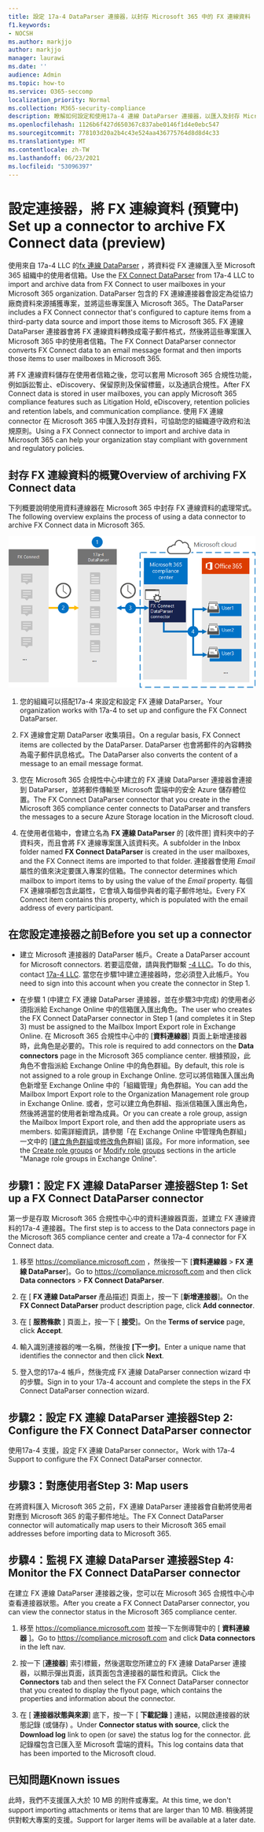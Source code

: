 ```yaml
---
title: 設定 17a-4 DataParser 連接器，以封存 Microsoft 365 中的 FX 連線資料
f1.keywords:
- NOCSH
ms.author: markjjo
author: markjjo
manager: laurawi
ms.date: ''
audience: Admin
ms.topic: how-to
ms.service: O365-seccomp
localization_priority: Normal
ms.collection: M365-security-compliance
description: 瞭解如何設定和使用17a-4 連線 DataParser 連接器，以匯入及封存 Microsoft 365 中的 FX 連線資料。
ms.openlocfilehash: 1126b6f427d650367c837abe0146f1d4e0ebc547
ms.sourcegitcommit: 778103d20a2b4c43e524aa436775764d8d8d4c33
ms.translationtype: MT
ms.contentlocale: zh-TW
ms.lasthandoff: 06/23/2021
ms.locfileid: "53096397"
---
```

# <a name="set-up-a-connector-to-archive-fx-connect-data-preview"></a><span data-ttu-id="cf751-103">設定連接器，將 FX 連線資料 (預覽中) </span><span class="sxs-lookup"><span data-stu-id="cf751-103">Set up a connector to archive FX Connect data (preview)</span></span>

<span data-ttu-id="cf751-104">使用來自 17a-4 LLC 的[fx 連線 DataParser](https://www.17a-4.com/dataparser-roadmap/) ，將資料從 FX 連線匯入至 Microsoft 365 組織中的使用者信箱。</span><span class="sxs-lookup"><span data-stu-id="cf751-104">Use the [FX Connect DataParser](https://www.17a-4.com/dataparser-roadmap/) from 17a-4 LLC to import and archive data from FX Connect to user mailboxes in your Microsoft 365 organization.</span></span> <span data-ttu-id="cf751-105">DataParser 包含的 FX 連線連接器會設定為從協力廠商資料來源捕獲專案，並將這些專案匯入 Microsoft 365。</span><span class="sxs-lookup"><span data-stu-id="cf751-105">The DataParser includes a FX Connect connector that's configured to capture items from a third-party data source and import those items to Microsoft 365.</span></span> <span data-ttu-id="cf751-106">FX 連線 DataParser 連接器會將 FX 連線資料轉換成電子郵件格式，然後將這些專案匯入 Microsoft 365 中的使用者信箱。</span><span class="sxs-lookup"><span data-stu-id="cf751-106">The FX Connect DataParser connector converts FX Connect data to an email message format and then imports those items to user mailboxes in Microsoft 365.</span></span>

<span data-ttu-id="cf751-107">將 FX 連線資料儲存在使用者信箱之後，您可以套用 Microsoft 365 合規性功能，例如訴訟暫止、eDiscovery、保留原則及保留標籤，以及通訊合規性。</span><span class="sxs-lookup"><span data-stu-id="cf751-107">After FX Connect data is stored in user mailboxes, you can apply Microsoft 365 compliance features such as Litigation Hold, eDiscovery, retention policies and retention labels, and communication compliance.</span></span> <span data-ttu-id="cf751-108">使用 FX 連線 connector 在 Microsoft 365 中匯入及封存資料，可協助您的組織遵守政府和法規原則。</span><span class="sxs-lookup"><span data-stu-id="cf751-108">Using a FX Connect connector to import and archive data in Microsoft 365 can help your organization stay compliant with government and regulatory policies.</span></span>

## <a name="overview-of-archiving-fx-connect-data"></a><span data-ttu-id="cf751-109">封存 FX 連線資料的概覽</span><span class="sxs-lookup"><span data-stu-id="cf751-109">Overview of archiving FX Connect data</span></span>

<span data-ttu-id="cf751-110">下列概要說明使用資料連線器在 Microsoft 365 中封存 FX 連線資料的處理常式。</span><span class="sxs-lookup"><span data-stu-id="cf751-110">The following overview explains the process of using a data connector to archive FX Connect data in Microsoft 365.</span></span>

![從17a-4 連線資料的封存工作流程](../media/FXConnectDataParserConnectorWorkflow.png)

1. <span data-ttu-id="cf751-112">您的組織可以搭配17a-4 來設定和設定 FX 連線 DataParser。</span><span class="sxs-lookup"><span data-stu-id="cf751-112">Your organization works with 17a-4 to set up and configure the FX Connect DataParser.</span></span>

2. <span data-ttu-id="cf751-113">FX 連線會定期 DataParser 收集項目。</span><span class="sxs-lookup"><span data-stu-id="cf751-113">On a regular basis, FX Connect items are collected by the DataParser.</span></span> <span data-ttu-id="cf751-114">DataParser 也會將郵件的內容轉換為電子郵件訊息格式。</span><span class="sxs-lookup"><span data-stu-id="cf751-114">The DataParser also converts the content of a message to an email message format.</span></span>

3. <span data-ttu-id="cf751-115">您在 Microsoft 365 合規性中心中建立的 FX 連線 DataParser 連接器會連接到 DataParser，並將郵件傳輸至 Microsoft 雲端中的安全 Azure 儲存體位置。</span><span class="sxs-lookup"><span data-stu-id="cf751-115">The FX Connect DataParser connector that you create in the Microsoft 365 compliance center connects to DataParser and transfers the messages to a secure Azure Storage location in the Microsoft cloud.</span></span>

4. <span data-ttu-id="cf751-116">在使用者信箱中，會建立名為 **FX 連線 DataParser** 的 [收件匣] 資料夾中的子資料夾，而且會將 FX 連線專案匯入該資料夾。</span><span class="sxs-lookup"><span data-stu-id="cf751-116">A subfolder in the Inbox folder named **FX Connect DataParser** is created in the user mailboxes, and the FX Connect items are imported to that folder.</span></span> <span data-ttu-id="cf751-117">連接器會使用 *Email* 屬性的值來決定要匯入專案的信箱。</span><span class="sxs-lookup"><span data-stu-id="cf751-117">The connector determines which mailbox to import items to by using the value of the *Email* property.</span></span> <span data-ttu-id="cf751-118">每個 FX 連線項都包含此屬性，它會填入每個參與者的電子郵件地址。</span><span class="sxs-lookup"><span data-stu-id="cf751-118">Every FX Connect item contains this property, which is populated with the email address of every participant.</span></span>

## <a name="before-you-set-up-a-connector"></a><span data-ttu-id="cf751-119">在您設定連接器之前</span><span class="sxs-lookup"><span data-stu-id="cf751-119">Before you set up a connector</span></span>

- <span data-ttu-id="cf751-120">建立 Microsoft 連接器的 DataParser 帳戶。</span><span class="sxs-lookup"><span data-stu-id="cf751-120">Create a DataParser account for Microsoft connectors.</span></span> <span data-ttu-id="cf751-121">若要這麼做，請與我們聯繫 [-4 LLC](https://www.17a-4.com/contact/)。</span><span class="sxs-lookup"><span data-stu-id="cf751-121">To do this, contact [17a-4 LLC](https://www.17a-4.com/contact/).</span></span> <span data-ttu-id="cf751-122">當您在步驟1中建立連接器時，您必須登入此帳戶。</span><span class="sxs-lookup"><span data-stu-id="cf751-122">You need to sign into this account when you create the connector in Step 1.</span></span>

- <span data-ttu-id="cf751-123">在步驟 1 (中建立 FX 連線 DataParser 連接器，並在步驟3中完成) 的使用者必須指派給 Exchange Online 中的信箱匯入匯出角色。</span><span class="sxs-lookup"><span data-stu-id="cf751-123">The user who creates the FX Connect DataParser connector in Step 1 (and completes it in Step 3) must be assigned to the Mailbox Import Export role in Exchange Online.</span></span> <span data-ttu-id="cf751-124">在 Microsoft 365 合規性中心中的 [**資料連線器**] 頁面上新增連接器時，此角色是必要的。</span><span class="sxs-lookup"><span data-stu-id="cf751-124">This role is required to add connectors on the **Data connectors** page in the Microsoft 365 compliance center.</span></span> <span data-ttu-id="cf751-125">根據預設，此角色不會指派給 Exchange Online 中的角色群組。</span><span class="sxs-lookup"><span data-stu-id="cf751-125">By default, this role is not assigned to a role group in Exchange Online.</span></span> <span data-ttu-id="cf751-126">您可以將信箱匯入匯出角色新增至 Exchange Online 中的「組織管理」角色群組。</span><span class="sxs-lookup"><span data-stu-id="cf751-126">You can add the Mailbox Import Export role to the Organization Management role group in Exchange Online.</span></span> <span data-ttu-id="cf751-127">或者，您可以建立角色群組、指派信箱匯入匯出角色，然後將適當的使用者新增為成員。</span><span class="sxs-lookup"><span data-stu-id="cf751-127">Or you can create a role group, assign the Mailbox Import Export role, and then add the appropriate users as members.</span></span> <span data-ttu-id="cf751-128">如需詳細資訊，請參閱「在 Exchange Online 中管理角色群組」一文中的 [[建立角色群組](/Exchange/permissions-exo/role-groups#create-role-groups)或[修改角色](/Exchange/permissions-exo/role-groups#modify-role-groups)群組] 區段。</span><span class="sxs-lookup"><span data-stu-id="cf751-128">For more information, see the [Create role groups](/Exchange/permissions-exo/role-groups#create-role-groups) or [Modify role groups](/Exchange/permissions-exo/role-groups#modify-role-groups) sections in the article "Manage role groups in Exchange Online".</span></span>

## <a name="step-1-set-up-a-fx-connect-dataparser-connector"></a><span data-ttu-id="cf751-129">步驟1：設定 FX 連線 DataParser 連接器</span><span class="sxs-lookup"><span data-stu-id="cf751-129">Step 1: Set up a FX Connect DataParser connector</span></span>

<span data-ttu-id="cf751-130">第一步是存取 Microsoft 365 合規性中心中的資料連線器頁面，並建立 FX 連線資料的17a-4 連接器。</span><span class="sxs-lookup"><span data-stu-id="cf751-130">The first step is to access to the Data connectors page in the Microsoft 365 compliance center and create a 17a-4 connector for FX Connect data.</span></span>

1. <span data-ttu-id="cf751-131">移至 <https://compliance.microsoft.com> ，然後按一下 [**資料連線器**  >  **FX 連線 DataParser**]。</span><span class="sxs-lookup"><span data-stu-id="cf751-131">Go to <https://compliance.microsoft.com> and then click **Data connectors** > **FX Connect DataParser**.</span></span>

2. <span data-ttu-id="cf751-132">在 [ **FX 連線 DataParser** 產品描述] 頁面上，按一下 [**新增連接器**]。</span><span class="sxs-lookup"><span data-stu-id="cf751-132">On the **FX Connect DataParser** product description page, click **Add connector**.</span></span>

3. <span data-ttu-id="cf751-133">在 [ **服務條款** ] 頁面上，按一下 [ **接受**]。</span><span class="sxs-lookup"><span data-stu-id="cf751-133">On the **Terms of service** page, click **Accept**.</span></span>

4. <span data-ttu-id="cf751-134">輸入識別連接器的唯一名稱，然後按 **[下一步]**。</span><span class="sxs-lookup"><span data-stu-id="cf751-134">Enter a unique name that identifies the connector and then click **Next**.</span></span>

5. <span data-ttu-id="cf751-135">登入您的17a-4 帳戶，然後完成 FX 連線 DataParser connection wizard 中的步驟。</span><span class="sxs-lookup"><span data-stu-id="cf751-135">Sign in to your 17a-4 account and complete the steps in the FX Connect DataParser connection wizard.</span></span>

## <a name="step-2-configure-the-fx-connect-dataparser-connector"></a><span data-ttu-id="cf751-136">步驟2：設定 FX 連線 DataParser 連接器</span><span class="sxs-lookup"><span data-stu-id="cf751-136">Step 2: Configure the FX Connect DataParser connector</span></span>

<span data-ttu-id="cf751-137">使用17a-4 支援，設定 FX 連線 DataParser connector。</span><span class="sxs-lookup"><span data-stu-id="cf751-137">Work with 17a-4 Support to configure the FX Connect DataParser connector.</span></span>

## <a name="step-3-map-users"></a><span data-ttu-id="cf751-138">步驟3：對應使用者</span><span class="sxs-lookup"><span data-stu-id="cf751-138">Step 3: Map users</span></span>

<span data-ttu-id="cf751-139">在將資料匯入 Microsoft 365 之前，FX 連線 DataParser 連接器會自動將使用者對應到 Microsoft 365 的電子郵件地址。</span><span class="sxs-lookup"><span data-stu-id="cf751-139">The FX Connect DataParser connector will automatically map users to their Microsoft 365 email addresses before importing data to Microsoft 365.</span></span>

## <a name="step-4-monitor-the-fx-connect-dataparser-connector"></a><span data-ttu-id="cf751-140">步驟4：監視 FX 連線 DataParser 連接器</span><span class="sxs-lookup"><span data-stu-id="cf751-140">Step 4: Monitor the FX Connect DataParser connector</span></span>

<span data-ttu-id="cf751-141">在建立 FX 連線 DataParser 連接器之後，您可以在 Microsoft 365 合規性中心中查看連接器狀態。</span><span class="sxs-lookup"><span data-stu-id="cf751-141">After you create a FX Connect DataParser connector, you can view the connector status in the Microsoft 365 compliance center.</span></span>

1. <span data-ttu-id="cf751-142">移至 <https://compliance.microsoft.com> 並按一下左側導覽中的 [ **資料連線器** ]。</span><span class="sxs-lookup"><span data-stu-id="cf751-142">Go to <https://compliance.microsoft.com> and click **Data connectors** in the left nav.</span></span>

2. <span data-ttu-id="cf751-143">按一下 [**連接器**] 索引標籤，然後選取您所建立的 FX 連線 DataParser 連接器，以顯示彈出頁面，該頁面包含連接器的屬性和資訊。</span><span class="sxs-lookup"><span data-stu-id="cf751-143">Click the **Connectors** tab and then select the FX Connect DataParser connector that you created to display the flyout page, which contains the properties and information about the connector.</span></span>

3. <span data-ttu-id="cf751-144">在 [ **連接器狀態與來源**] 底下，按一下 [ **下載記錄** ] 連結，以開啟連接器的狀態記錄 (或儲存) 。</span><span class="sxs-lookup"><span data-stu-id="cf751-144">Under **Connector status with source**, click the **Download log** link to open (or save) the status log for the connector.</span></span> <span data-ttu-id="cf751-145">此記錄檔包含已匯入至 Microsoft 雲端的資料。</span><span class="sxs-lookup"><span data-stu-id="cf751-145">This log contains data that has been imported to the Microsoft cloud.</span></span>

## <a name="known-issues"></a><span data-ttu-id="cf751-146">已知問題</span><span class="sxs-lookup"><span data-stu-id="cf751-146">Known issues</span></span>

<span data-ttu-id="cf751-147">此時，我們不支援匯入大於 10 MB 的附件或專案。</span><span class="sxs-lookup"><span data-stu-id="cf751-147">At this time, we don't support importing attachments or items that are larger than 10 MB.</span></span> <span data-ttu-id="cf751-148">稍後將提供對較大專案的支援。</span><span class="sxs-lookup"><span data-stu-id="cf751-148">Support for larger items will be available at a later date.</span></span>
